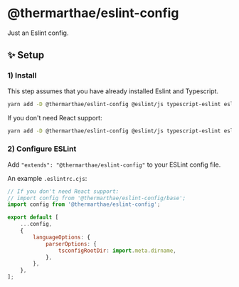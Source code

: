 # @thermarthae/eslint-config

Just an Eslint config.

## ✨ Setup

### 1) Install

This step assumes that you have already installed Eslint and Typescript.

```bash
yarn add -D @thermarthae/eslint-config @eslint/js typescript-eslint eslint-plugin-simple-import-sort @stylistic/eslint-plugin eslint-plugin-react eslint-plugin-react-hooks eslint-plugin-jsx-a11y
```

If you don't need React support:

```bash
yarn add -D @thermarthae/eslint-config @eslint/js typescript-eslint eslint-plugin-simple-import-sort @stylistic/eslint-plugin
```

### 2) Configure ESLint

Add `"extends": "@thermarthae/eslint-config"` to your ESLint config file.

An example `.eslintrc.cjs`:

```js
// If you don't need React support:
// import config from '@thermarthae/eslint-config/base';
import config from '@thermarthae/eslint-config';

export default [
	...config,
	{
		languageOptions: {
			parserOptions: {
				tsconfigRootDir: import.meta.dirname,
			},
		},
	},
];
```
